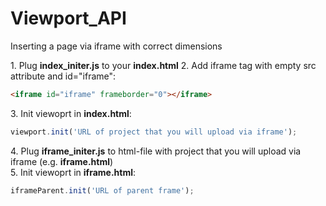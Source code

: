 # Viewport_API
Inserting a page via iframe with correct dimensions

1\. Plug **index_initer.js** to your **index.html**
2\. Add iframe tag with empty src attribute and id="iframe":
```html
<iframe id="iframe" frameborder="0"></iframe>
```
3\. Init viewoprt in **index.html**:
```javascript
viewport.init('URL of project that you will upload via iframe');
```
4\. Plug **iframe_initer.js** to html-file with project that you will upload via iframe (e.g. **iframe.html**)
<br/>5\. Init viewoprt in **iframe.html**:
```javascript
iframeParent.init('URL of parent frame');
```
